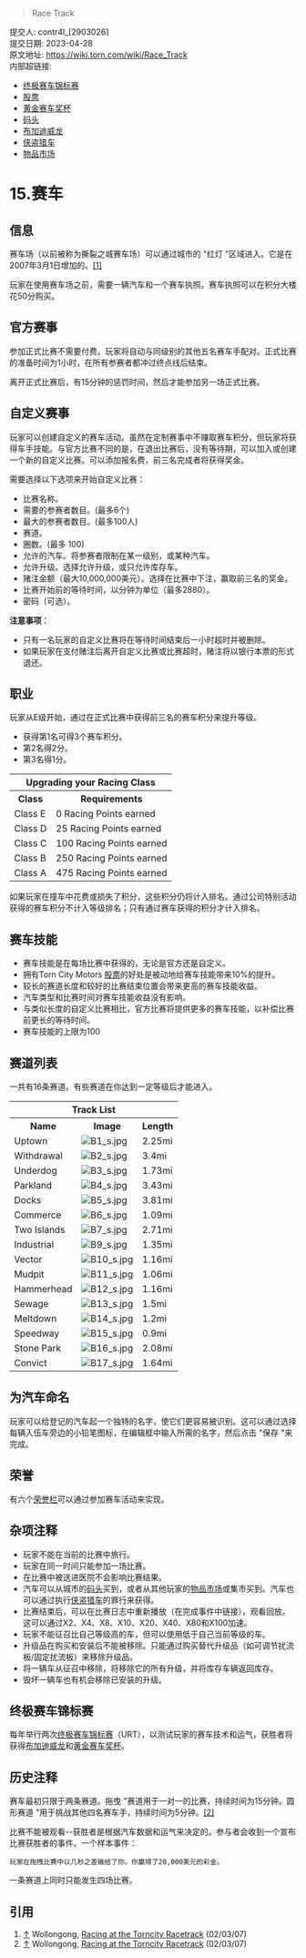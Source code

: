 > Race Track

提交人: contr4l_[2903026]  
提交日期: 2023-04-28  
原文地址: https://wiki.torn.com/wiki/Race_Track  
内部超链接:
- [终极赛车锦标赛](urt.md)
- [股票](/quicklink/17.-stock_market/stock.md)
- [黄金赛车奖杯](Gold_Racing_Trophy.md)
- [码头](docks.md)
- [布加迪威龙](Bugatti_Veyron.md)
- [侠盗猎车](gta.md)
- [物品市场](/quicklink/9.-item/item_market.md)

# 15.赛车

## 信息

赛车场（以前被称为撕裂之城赛车场）可以通过城市的 "红灯 "区域进入。它是在2007年3月1日增加的。[[1]](#cite_note-1 ":id=cite_ref-1")

玩家在使用赛车场之前，需要一辆汽车和一个赛车执照。赛车执照可以在积分大楼花50分购买。

## 官方赛事

参加正式比赛不需要付费。玩家将自动与同级别的其他五名赛车手配对。正式比赛的准备时间为1小时，在所有参赛者都冲过终点线后结束。

离开正式比赛后，有15分钟的惩罚时间，然后才能参加另一场正式比赛。

## 自定义赛事

玩家可以创建自定义的赛车活动。虽然在定制赛事中不赚取赛车积分，但玩家将获得车手技能。与官方比赛不同的是，在退出比赛后，没有等待期，可以加入或创建一个新的自定义比赛。可以添加报名费，前三名完成者将获得奖金。

需要选择以下选项来开始自定义比赛：

- 比赛名称。
- 需要的参赛者数目。(最多6个)
- 最大的参赛者数目。(最多100人)
- 赛道。
- 圈数。(最多 100)
- 允许的汽车。将参赛者限制在某一级别，或某种汽车。
- 允许升级。选择允许升级，或只允许库存车。
- 赌注金额（最大10,000,000美元）。选择在比赛中下注，赢取前三名的奖金。
- 比赛开始前的等待时间，以分钟为单位（最多2880）。
- 密码（可选）。

**注意事项**：

- 只有一名玩家的自定义比赛将在等待时间结束后一小时超时并被删除。
- 如果玩家在支付赌注后离开自定义比赛或比赛超时，赌注将以银行本票的形式退还。

## 职业

玩家从E级开始，通过在正式比赛中获得前三名的赛车积分来提升等级。

- 获得第1名可得3个赛车积分。
- 第2名得2分。
- 第3名得1分。

<table class="wikitable table table-striped table table-striped prettyTable">
    <tbody>
        <tr>
            <th class="header" colspan="2">Upgrading your Racing Class
            </th>
        </tr>
        <tr>
            <th class="subheader">Class
            </th>
            <th class="subheader">Requirements
            </th>
        </tr>
        <tr>
            <td>Class E</td>
            <td>0 Racing Points earned
            </td>
        </tr>
        <tr>
            <td>Class D</td>
            <td>25 Racing Points earned
            </td>
        </tr>
        <tr>
            <td>Class C</td>
            <td>100 Racing Points earned
            </td>
        </tr>
        <tr>
            <td>Class B</td>
            <td>250 Racing Points earned
            </td>
        </tr>
        <tr>
            <td>Class A</td>
            <td>475 Racing Points earned
            </td>
        </tr>
    </tbody>
</table>

如果玩家在撞车中花费或损失了积分，这些积分仍将计入排名。通过公司特别活动获得的赛车积分不计入等级排名；只有通过赛车获得的积分才计入排名。

## 赛车技能

- 赛车技能是在每场比赛中获得的，无论是官方还是自定义。
- 拥有Torn City Motors [股票](/quicklink/17.-stock_market/stock.md)的好处是被动地给赛车技能带来10%的提升。
- 较长的赛道长度和较好的比赛结束位置会带来更高的赛车技能收益。
- 汽车类型和比赛时间对赛车技能收益没有影响。
- 与类似长度的自定义比赛相比，官方比赛将提供更多的赛车技能，以补偿比赛前更长的等待时间。
- 赛车技能的上限为100

## 赛道列表

一共有16条赛道。有些赛道在你达到一定等级后才能进入。

<table class="wikitable table table-striped table table-striped prettyTable">
    <tbody>
        <tr>
            <th class="header" colspan="3">Track List
            </th>
        </tr>
        <tr>
            <th class="subheader">Name
            </th>
            <th class="subheader">Image
            </th>
            <th class="subheader">Length
            </th>
        </tr>
        <tr>
            <td>Uptown</td>
            <td><img src="https://www.torn.com/casino/race/images/B1_s.jpg" alt="B1_s.jpg" /></td>
            <td>2.25mi
            </td>
        </tr>
        <tr>
            <td>Withdrawal</td>
            <td><img src="https://www.torn.com/casino/race/images/B2_s.jpg" alt="B2_s.jpg" /></td>
            <td>3.4mi
            </td>
        </tr>
        <tr>
            <td>Underdog</td>
            <td><img src="https://www.torn.com/casino/race/images/B3_s.jpg" alt="B3_s.jpg" /></td>
            <td>1.73mi
            </td>
        </tr>
        <tr>
            <td>Parkland</td>
            <td><img src="https://www.torn.com/casino/race/images/B4_s.jpg" alt="B4_s.jpg" /></td>
            <td>3.43mi
            </td>
        </tr>
        <tr>
            <td>Docks</td>
            <td><img src="https://www.torn.com/casino/race/images/B5_s.jpg" alt="B5_s.jpg" /></td>
            <td>3.81mi
            </td>
        </tr>
        <tr>
            <td>Commerce</td>
            <td><img src="https://www.torn.com/casino/race/images/B6_s.jpg" alt="B6_s.jpg" /></td>
            <td>1.09mi
            </td>
        </tr>
        <tr>
            <td>Two Islands</td>
            <td><img src="https://www.torn.com/casino/race/images/B7_s.jpg" alt="B7_s.jpg" /></td>
            <td>2.71mi
            </td>
        </tr>
        <tr>
            <td>Industrial</td>
            <td><img src="https://www.torn.com/casino/race/images/B9_s.jpg" alt="B9_s.jpg" /></td>
            <td>1.35mi
            </td>
        </tr>
        <tr>
            <td>Vector</td>
            <td><img src="https://www.torn.com/casino/race/images/B10_s.jpg" alt="B10_s.jpg" /></td>
            <td>1.16mi
            </td>
        </tr>
        <tr>
            <td>Mudpit</td>
            <td><img src="https://www.torn.com/casino/race/images/B11_s.jpg" alt="B11_s.jpg" /></td>
            <td>1.06mi
            </td>
        </tr>
        <tr>
            <td>Hammerhead</td>
            <td><img src="https://www.torn.com/casino/race/images/B12_s.jpg" alt="B12_s.jpg" /></td>
            <td>1.16mi
            </td>
        </tr>
        <tr>
            <td>Sewage</td>
            <td><img src="https://www.torn.com/casino/race/images/B13_s.jpg" alt="B13_s.jpg" /></td>
            <td>1.5mi
            </td>
        </tr>
        <tr>
            <td>Meltdown</td>
            <td><img src="https://www.torn.com/casino/race/images/B14_s.jpg" alt="B14_s.jpg" /></td>
            <td>1.2mi
            </td>
        </tr>
        <tr>
            <td>Speedway</td>
            <td><img src="https://www.torn.com/casino/race/images/B15_s.jpg" alt="B15_s.jpg" /></td>
            <td>0.9mi
            </td>
        </tr>
        <tr>
            <td>Stone Park</td>
            <td><img src="https://www.torn.com/casino/race/images/B16_s.jpg" alt="B16_s.jpg" /></td>
            <td>2.08mi
            </td>
        </tr>
        <tr>
            <td>Convict</td>
            <td><img src="https://www.torn.com/casino/race/images/B17_s.jpg" alt="B17_s.jpg" /></td>
            <td>1.64mi
            </td>
        </tr>
    </tbody>
</table>

## 为汽车命名

玩家可以给登记的汽车起一个独特的名字，使它们更容易被识别。这可以通过选择每辆入伍车旁边的小铅笔图标，在编辑框中输入所需的名字，然后点击 "保存 "来完成。

## 荣誉

有六个[荣誉栏](/quicklink/4.-award/README.md#赛车)可以通过参加赛车活动来实现。

## 杂项注释

- 玩家不能在当前的比赛中旅行。
- 玩家在同一时间只能参加一场比赛。
- 在比赛中被送进医院不会影响比赛结果。
- 汽车可以从城市的[码头](docks.md)买到，或者从其他玩家的[物品市场](/quicklink/9.-item/item_market.md)或集市买到。汽车也可以通过执行[侠盗猎车](gta.md)的罪行来获得。
- 比赛结束后，可以在比赛日志中重新播放（在完成事件中链接），观看回放。这可以通过X2、X4、X8、X10、X20、X40、X80和X100加速。
- 玩家不能征召比自己等级高的车，但可以使用低于自己当前等级的车。
- 升级品在购买和安装后不能被移除。只能通过购买替代升级品（如可调节扰流板/固定扰流板）来移除升级品。
- 将一辆车从征召中移除，将移除它的所有升级，并将库存车辆返回库存。
- 毁坏一辆车也有机会移除已安装的升级。

## 终极赛车锦标赛

每年举行两次[终极赛车锦标赛](urt.md)（URT），以测试玩家的赛车技术和运气，获胜者将获得[布加迪威龙](Bugatti_Veyron.md)和[黄金赛车奖杯](Gold_Racing_Trophy.md)。

## 历史注释

赛车最初只限于两条赛道。拖曳 "赛道用于一对一的比赛，持续时间为15分钟。圆形赛道 "用于挑战其他四名赛车手，持续时间为5分钟。[[2]](#cite_note-2 ":id=cite_ref-2")

比赛不能被观看--获胜者是根据汽车数据和运气来决定的。参与者会收到一个宣布比赛获胜者的事件。一个样本事件：

```
玩家在拖拽比赛中以几秒之差输给了你。你赢得了20,000美元的彩金。
```

一条赛道上同时只能发生四场比赛。

## 引用

<div class="mw-references-wrap">
    <ol class="references">
        <li id="cite_note-1"><span class="mw-cite-backlink"><a href="#cite_ref-1">↑</a></span> <span
                class="reference-text"> Wollongong, <a rel="nofollow" class="external text"
                    href="https://web.archive.org/web/20070304235111/http://www.torncitycomplete.com/readarticle.php?article_id=78">Racing
                    at the Torncity Racetrack</a> (02/03/07) </span>
        </li>
        <li id="cite_note-2"><span class="mw-cite-backlink"><a href="#cite_ref-2">↑</a></span> <span
                class="reference-text"> Wollongong, <a rel="nofollow" class="external text"
                    href="https://web.archive.org/web/20070304235111/http://www.torncitycomplete.com/readarticle.php?article_id=78">Racing
                    at the Torncity Racetrack</a> (02/03/07) </span>
        </li>
    </ol>
</div>